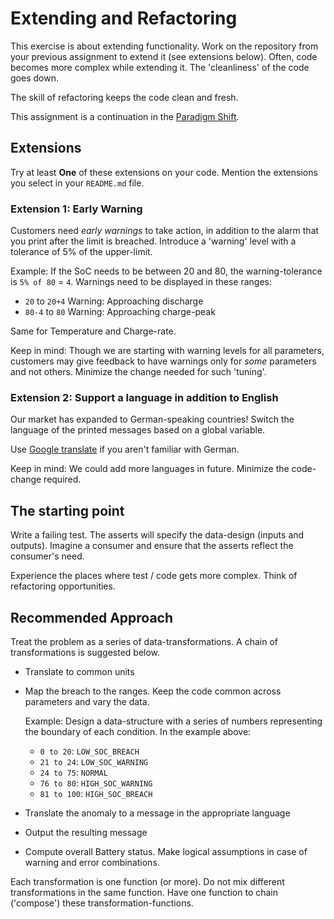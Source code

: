 # Extending and Refactoring

This exercise is about extending functionality.
Work on the repository from your previous assignment to extend it (see extensions below). 
Often, code becomes more complex while extending it.
The 'cleanliness' of the code goes down.

The skill of refactoring keeps the code clean and fresh.

This assignment is a continuation in the [Paradigm Shift](paradigm-shift.md).

## Extensions

Try at least **One** of these extensions on your code.
Mention the extensions you select in your `README.md` file.

### Extension 1: Early Warning
Customers need _early warnings_ to take action,
in addition to the alarm that you print after the limit is breached.
Introduce a 'warning' level with a tolerance of 5% of the upper-limit.

Example: If the SoC needs to be between 20 and 80, the warning-tolerance is `5% of 80` = `4`.
Warnings need to be displayed in these ranges:
- `20` to `20+4` Warning: Approaching discharge
- `80-4` to `80` Warning: Approaching charge-peak

Same for Temperature and Charge-rate.

Keep in mind: Though we are starting with warning levels for all parameters, customers may give feedback to have warnings only for _some_ parameters and not others. Minimize the change needed for such 'tuning'.

### Extension 2: Support a language in addition to English

Our market has expanded to German-speaking countries!
Switch the language of the printed messages based on a global variable.

Use [Google translate](https://translate.google.com/?sl=en&tl=de&op=translate)
if you aren't familiar with German.

Keep in mind: We could add more languages in future. Minimize the code-change required.

## The starting point

Write a failing test. The asserts will specify the data-design (inputs and outputs). Imagine a consumer and ensure that the asserts reflect the consumer's need.

Experience the places where test / code gets more complex. Think of refactoring opportunities.

## Recommended Approach

Treat the problem as a series of data-transformations.
A chain of transformations is suggested below.

- Translate to common units

- Map the breach to the ranges. Keep the code common across parameters and vary the data.
    
    Example: Design a data-structure with a series of numbers representing the boundary of each condition.
    In the example above: 
    - `0 to 20`: `LOW_SOC_BREACH`
    - `21 to 24`: `LOW_SOC_WARNING`
    - `24 to 75`: `NORMAL`
    - `76 to 80`: `HIGH_SOC_WARNING`
    - `81 to 100`: `HIGH_SOC_BREACH`

- Translate the anomaly to a message in the appropriate language

- Output the resulting message

- Compute overall Battery status. Make logical assumptions in case of warning and error combinations.

Each transformation is one function (or more).
Do not mix different transformations in the same function.
Have one function to chain ('compose') these transformation-functions.
